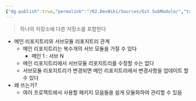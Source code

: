 ```yaml
---
{"dg-publish":true,"permalink":"/02.DevWiki/Sources/Git SubModule/","tags":["dg-publish"],"noteIcon":""}
---
```


> 하나의 저장소에 다른 저장소를 포함한다

- 메인 리포지트리와 서브모듈 리포지트리 관계
    - 메인 리포지트리는 복수개의 서브 모듈을 가질 수 있다
        - 메인 1 : 서브 N
    - 메인 리포지트리에서 서브모듈 리포지트리를 수정할 수는 없다
    - 서브모듈 리포지트리가 변경되면 메인 리포지트리에서 변경사항을 업데이트 할 수 있다
- 왜 쓰는가?
    - 여러 프로젝트에서 사용할 패키지 모음들을 쉽게 모듈화하여 관리할 수 있음